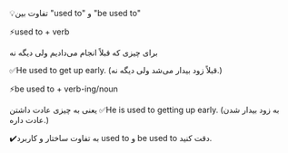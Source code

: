 💡تفاوت بین 
"used to" و "be used to"

⚡️used to + verb

برای چیزی که قبلاً انجام می‌دادیم ولی دیگه نه

✅He used to get up early.
(قبلاً زود بیدار می‌شد ولی دیگه نه.)

⚡️be used to + verb-ing/noun

یعنی به چیزی عادت داشتن
✅He is used to getting up early.
(به زود بیدار شدن عادت داره.)

✔️به تفاوت ساختار و کاربرد used to و be used to دقت کنید.

